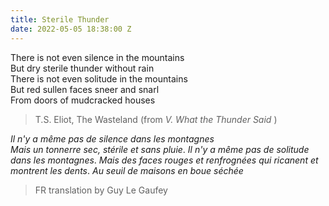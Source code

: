 ```yaml
---
title: Sterile Thunder
date: 2022-05-05 18:38:00 Z
---
```


There is not even silence in the mountains  <br>
But dry sterile thunder without rain <br>
There is not even solitude in the mountains <br>
But red sullen faces sneer and snarl <br>
From doors of mudcracked houses <br>

> T.S. Eliot, The Wasteland (from *V. What the Thunder Said* )

*Il n'y a même pas de silence dans les montagnes*  
*Mais un tonnerre sec, stérile et sans pluie*. 
*Il n'y a même pas de solitude dans les montagnes*. 
*Mais des faces rouges et renfrognées qui ricanent et montrent les dents*. 
*Au seuil de maisons en boue séchée* <br>

> FR translation by Guy Le Gaufey